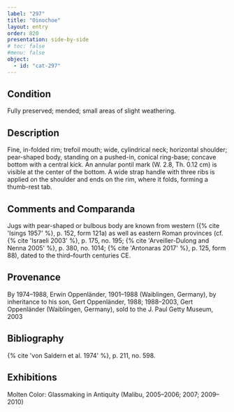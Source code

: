 ```yaml
---
label: "297"
title: "Oinochoe"
layout: entry
order: 820
presentation: side-by-side
# toc: false
#menu: false 
object:
  - id: "cat-297"
---
```


## Condition

Fully preserved; mended; small areas of slight weathering.

## Description

Fine, in-folded rim; trefoil mouth; wide, cylindrical neck; horizontal shoulder; pear-shaped body, standing on a pushed-in, conical ring-base; concave bottom with a central kick. An annular pontil mark (W. 2.8, Th. 0.12 cm) is visible at the center of the bottom. A wide strap handle with three ribs is applied on the shoulder and ends on the rim, where it folds, forming a thumb-rest tab.

## Comments and Comparanda

Jugs with pear-shaped or bulbous body are known from western ({% cite 'Isings 1957' %}, p. 152, form 121a) as well as eastern Roman provinces (cf. {% cite 'Israeli 2003' %}, p. 175, no. 195; {% cite 'Arveiller-Dulong and Nenna 2005' %}, p. 380, no. 1014; {% cite 'Antonaras 2017' %}, p. 125, form 88), dated to the third–fourth centuries CE.

## Provenance

By 1974–1988, Erwin Oppenländer, 1901–1988 (Waiblingen, Germany), by inheritance to his son, Gert Oppenländer, 1988; 1988–2003, Gert Oppenländer (Waiblingen, Germany), sold to the J. Paul Getty Museum, 2003

## Bibliography

{% cite 'von Saldern et al. 1974' %}, p. 211, no. 598.

## Exhibitions

Molten Color: Glassmaking in Antiquity (Malibu, 2005–2006; 2007; 2009–2010)